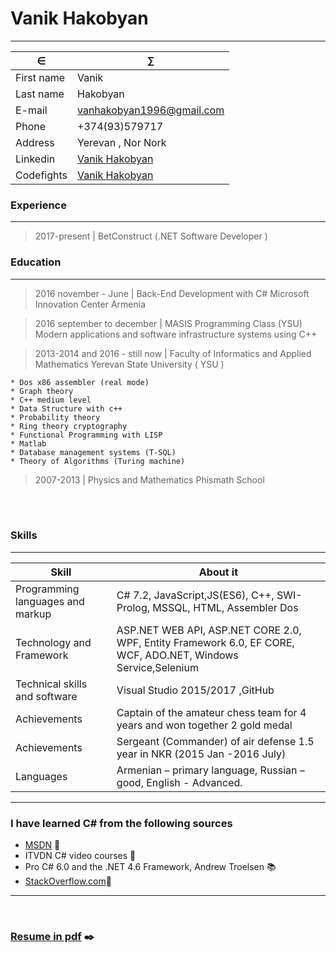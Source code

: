 # Vanik Hakobyan
<hr/>

&isin;             |  &sum;
-------------------|--------------------------------------------------------
First name         |          Vanik
Last name          |          Hakobyan
E-mail             |          <a href="mailto:vanhakobyan1996@gmail.com">vanhakobyan1996@gmail.com</a>
Phone              |          +374(93)579717
Address            |          Yerevan , Nor Nork    
Linkedin           |          [Vanik Hakobyan](https://www.linkedin.com/in/vanikhakobyan) 
Codefights         |          [Vanik Hakobyan](https://codefights.com/profile/vanhakobyan)  


### Experience
----------------
> 2017-present | BetConstruct (.NET Software Developer )


### Education
---------

>2016 november - June   | Back-End Development with C# Microsoft Innovation Center Armenia<br>

>2016 september to december  | MASIS Programming Class (YSU)
>Modern applications and software infrastructure systems using C++
     
>2013-2014 and 2016 - still now | Faculty of Informatics and Applied Mathematics Yerevan State University ( YSU )

    * Dos x86 assembler (real mode)
    * Graph theory
    * C++ medium level
    * Data Structure with c++
    * Probability theory
    * Ring theory cryptography
    * Functional Programming with LISP
    * Matlab 
    * Database management systems (T-SQL)
    * Theory of Algorithms (Turing machine)
    

>2007-2013 | Physics and Mathematics Phismath School

<br><br>



### Skills
------------------
 Skill                        |About it
------------------------------|------------------------------------------
Programming languages and markup|    C# 7.2, JavaScript,JS(ES6), C++, SWI-Prolog, MSSQL, HTML, Assembler Dos <br>
Technology and Framework      |    ASP.NET WEB API, ASP.NET CORE 2.0, WPF, Entity Framework 6.0, EF CORE, WCF, ADO.NET, Windows Service,Selenium<br>
Technical skills and software |    Visual Studio 2015/2017 ,GitHub<br>
Achievements                  |    Captain of the amateur chess team for 4 years and won together 2 gold medal<br>
Achievements                  |    Sergeant (Commander) of air defense 1.5 year in NKR (2015 Jan -2016 July)
Languages                     |    Armenian – primary language, Russian – good, English - Advanced.  <br>      

<hr/>

### I have learned C# from the following sources

* <a href="https://msdn.microsoft.com/en-us/">MSDN</a> :file_folder:
* ITVDN C# video courses :movie_camera:
* Pro C# 6.0 and the .NET 4.6 Framework, Andrew Troelsen :books:
* <a href="https://stackoverflow.com/users/8753842/hakobyan-vanik">StackOverflow.com</a>:busts_in_silhouette:
<hr/>
<br>

### <a href="https://github.com/VanHakobyan/Resume/blob/master/Vanik's%20Resume.pdf">Resume in pdf</a> :black_nib:
